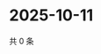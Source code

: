 # 2025-10-11

共 0 条

<!-- BEGIN ZHIHUVIDEO -->
<!-- 最后更新时间 Sat Oct 11 2025 06:10:01 GMT+0800 (China Standard Time) -->

<!-- END ZHIHUVIDEO -->
